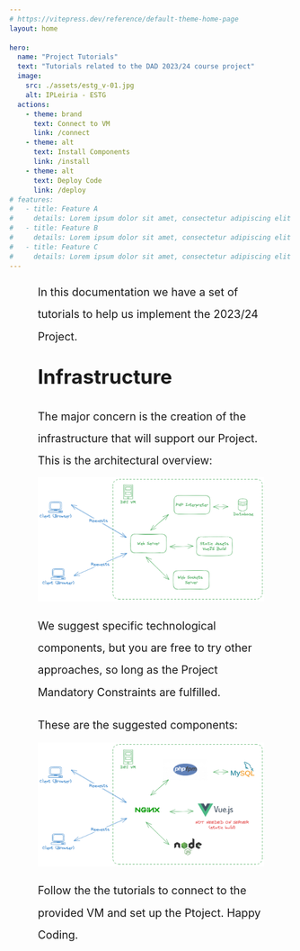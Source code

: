 ```yaml
---
# https://vitepress.dev/reference/default-theme-home-page
layout: home

hero:
  name: "Project Tutorials"
  text: "Tutorials related to the DAD 2023/24 course project"
  image:
    src: ./assets/estg_v-01.jpg
    alt: IPLeiria - ESTG
  actions:
    - theme: brand
      text: Connect to VM
      link: /connect
    - theme: alt
      text: Install Components
      link: /install
    - theme: alt
      text: Deploy Code
      link: /deploy
# features:
#   - title: Feature A
#     details: Lorem ipsum dolor sit amet, consectetur adipiscing elit
#   - title: Feature B
#     details: Lorem ipsum dolor sit amet, consectetur adipiscing elit
#   - title: Feature C
#     details: Lorem ipsum dolor sit amet, consectetur adipiscing elit
---
```


<div style="max-width: 80%; margin: auto; font-size: 1.4em;">
<p style="margin-bottom: 10px; line-height:2em;">In this documentation we have a set of tutorials to help us implement the 2023/24 Project.</p>

<h2 style="font-size:1.8em; font-weight:bold; margin: 30px 0; clear:both;"> Infrastructure </h2>

<p style="margin-bottom: 10px; line-height:2em;">The major concern is the creation of the infrastructure that will support our Project. This is the architectural overview:</p>

<img src="./assets/project_architecture.png" style="margin: auto;"/>

<p style="margin-bottom: 10px; line-height:2em;">We suggest specific technological components, but you are free to try other approaches, so long as the Project Mandatory Constraints are fulfilled.</p>

<p style="margin-bottom: 10px; line-height:2em;">These are the suggested components:</p>
<img src="./assets/project_components.png "  style="margin: auto;"/>

<p style="margin-bottom: 10px; line-height:2em;">Follow the the tutorials to connect to the provided VM and set up the Ptoject. Happy Coding.</p>

</div>
